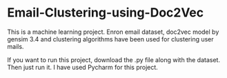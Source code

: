 # Email-Clustering-using-Doc2Vec
This is a machine learning project. Enron email dataset, doc2vec model by gensim 3.4 and clustering algorithms have been used for clustering user mails.

If you want to run this project, download the .py file along with the dataset.
Then just run it. I have used Pycharm for this project.
